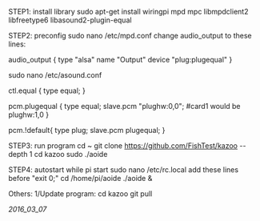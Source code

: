 STEP1: install library
sudo apt-get install wiringpi mpd mpc libmpdclient2 libfreetype6 libasound2-plugin-equal

STEP2: preconfig
sudo nano /etc/mpd.conf
change audio_output to these lines:

audio_output {
                 type           "alsa"
                 name           "Output"
                 device         "plug:plugequal"
}

sudo nano /etc/asound.conf

ctl.equal {
        type equal;
}

pcm.plugequal {
        type equal;
        slave.pcm "plughw:0,0"; #card1 would be plughw:1,0
}

pcm.!default{
        type plug;
        slave.pcm plugequal;
}

STEP3: run program
cd ~
git clone https://github.com/FishTest/kazoo --depth 1
cd kazoo
sudo ./aoide

STEP4: autostart while pi start
sudo nano /etc/rc.local
add these lines before "exit 0;"
cd /home/pi/aoide
./aoide &

Others:
1/Update program:
cd kazoo
git pull

_2016_03_07_
